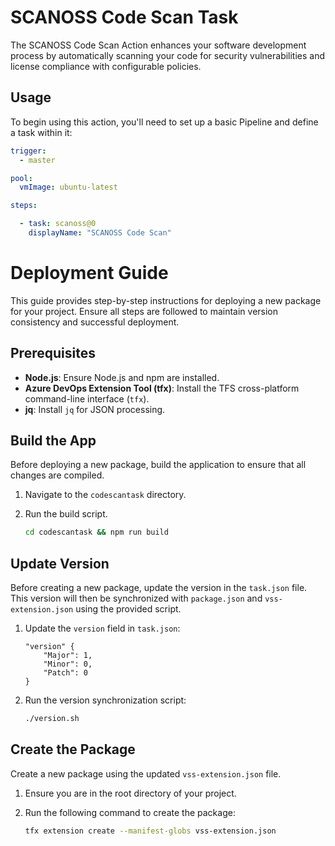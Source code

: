 # SCANOSS Code Scan Task
The SCANOSS Code Scan Action enhances your software development process by automatically scanning your code for security vulnerabilities and license compliance with configurable policies.

## Usage

To begin using this action, you'll need to set up a basic Pipeline and define a task within it:

```yaml
trigger:
  - master

pool:
  vmImage: ubuntu-latest

steps:

  - task: scanoss@0
    displayName: "SCANOSS Code Scan"
```


# Deployment Guide

This guide provides step-by-step instructions for deploying a new package for your project. Ensure all steps are followed to maintain version consistency and successful deployment.

## Prerequisites

- **Node.js**: Ensure Node.js and npm are installed.
- **Azure DevOps Extension Tool (tfx)**: Install the TFS cross-platform command-line interface (`tfx`).
- **jq**: Install `jq` for JSON processing.

## Build the App

Before deploying a new package, build the application to ensure that all changes are compiled.

1. Navigate to the `codescantask` directory.
2. Run the build script.

    ```bash
    cd codescantask && npm run build
    ```

## Update Version

Before creating a new package, update the version in the `task.json` file. This version will then be synchronized with `package.json` and `vss-extension.json` using the provided script.

1. Update the `version` field in `task.json`:

    ```
    "version" {
        "Major": 1,
        "Minor": 0,
        "Patch": 0
    }
    ```

2. Run the version synchronization script:

    ```bash
    ./version.sh
    ```

## Create the Package

Create a new package using the updated `vss-extension.json` file.

1. Ensure you are in the root directory of your project.
2. Run the following command to create the package:

    ```bash
    tfx extension create --manifest-globs vss-extension.json
    ```
